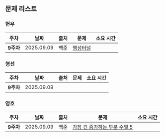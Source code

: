 ## 문제 리스트

<h3>헌우</h3>

|주차|날짜|출처|문제|소요 시간|
|--|--|--|--|--|
|**9주차** |2025.09.09|백준|[행성터널](https://www.acmicpc.net/problem/2887)|



<h3>형선</h3>

|주차|날짜|출처|문제|소요 시간|
|--|--|--|--|--|
|**9주차** |2025.09.09|||


<h3>영호</h3>

|주차|날짜|출처|문제|소요 시간|
|--|--|--|--|--|
|**9주차** |2025.09.09|백준|[가장 긴 증가하는 부분 수열 5](https://www.acmicpc.net/problem/14003)|
